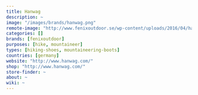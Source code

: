 ```yaml
---
title: Hanwag
description: ~
image: "/images/brands/hanwag.png"
remote-image: "http://www.fenixoutdoor.se/wp-content/uploads/2016/04/hanwag.png"
categories: []
brands: [fenixoutdoor]
purposes: [hike, mountaineer]
types: [hiking-shoes, mountaineering-boots]
countries: [germany]
website: "http://www.hanwag.com/"
shop: "http://www.hanwag.com/"
store-finder: ~
about: ~
wiki: ~
---
```

